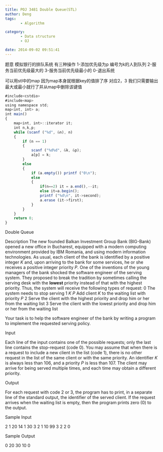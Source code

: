 ```yaml
---
title: POJ 3481 Double Queue(STL)
author: Deng
tags: 
       - Algorithm

category: 
       - Data structure
       - OJ

date: 2014-09-02 09:51:41
---
```

题意 模拟银行的排队系统 有三种操作 1-添加优先级为p 编号为k的人到队列 2-服务当前优先级最大的 3-服务当前优先级最小的 0-退出系统

可以用stl中的map 因为map本身就根据key的值排了序 对应2，3 我们只需要输出最大或最小就行了并从map中删除该键值

```js 
#include<cstdio>
#include<map>
using namespace std;
map<int, int> a;
int main()
{
    map<int, int>::iterator it;
    int n,k,p;
    while (scanf ("%d", &n), n)
    {
        if (n == 1)
        {
            scanf ("%d%d", &k, &p);
            a[p] = k;
        }
        else
        {
            if (a.empty()) printf ("0\n");
            else
            {
                if(n==2) it = a.end(),--it;
                else it=a.begin();
                printf ("%d\n", it->second);
                a.erase (it->first);
            }
        }
    }
    return 0;
}
```

Double Queue

Description
The new founded Balkan Investment Group Bank (BIG-Bank) opened a new office in Bucharest, equipped with a modern computing environment provided by IBM Romania, and using modern information technologies. As usual, each client of the bank is identified by a positive integer *K* and, upon arriving to the bank for some services, he or she receives a positive integer priority *P*. One of the inventions of the young managers of the bank shocked the software engineer of the serving system. They proposed to break the tradition by sometimes calling the serving desk with the **lowest** priority instead of that with the highest priority. Thus, the system will receive the following types of request:
0 The system needs to stop serving 1 *K P* Add client *K* to the waiting list with priority *P* 2 Serve the client with the highest priority and drop him or her from the waiting list 3 Serve the client with the lowest priority and drop him or her from the waiting list

Your task is to help the software engineer of the bank by writing a program to implement the requested serving policy.

Input

Each line of the input contains one of the possible requests; only the last line contains the stop-request (code 0). You may assume that when there is a request to include a new client in the list (code 1), there is no other request in the list of the same client or with the same priority. An identifier *K* is always less than 106, and a priority *P* is less than 107. The client may arrive for being served multiple times, and each time may obtain a different priority.

Output

For each request with code 2 or 3, the program has to print, in a separate line of the standard output, the identifier of the served client. If the request arrives when the waiting list is empty, then the program prints zero (0) to the output.

Sample Input

2 1 20 14 1 30 3 2 1 10 99 3 2 2 0

Sample Output

0 20 30 10 0